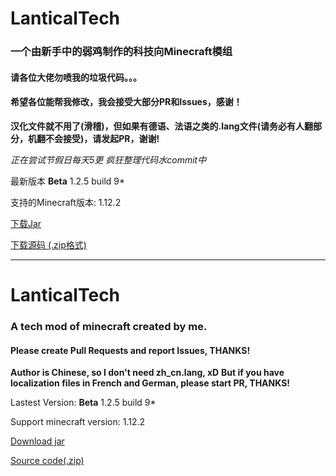 # LanticalTech
### 一个由新手中的弱鸡制作的科技向Minecraft模组
#### 请各位大佬勿喷我的垃圾代码。。。
#### 希望各位能帮我修改，我会接受大部分PR和Issues，感谢！
**汉化文件就不用了(滑稽)，但如果有德语、法语之类的.lang文件(请务必有人翻部分，机翻不会接受)，请发起PR，谢谢!**

*正在尝试节假日每天5更*
*疯狂整理代码水commit中*

最新版本 **Beta** 1.2.5 build 9*

支持的Minecraft版本: 1.12.2

[下载Jar](https://raw.githubusercontent.com/NyasRoryo/LanticalTech/master/LanticalTech-lastest.jar)

[下载源码 (.zip格式)](https://raw.githubusercontent.com/NyasRoryo/LanticalTech/master/src.zip)

-------------------------------------------------------------------

# LanticalTech
### A tech mod of minecraft created by me.
#### Please create Pull Requests and report Issues, THANKS!
**Author is Chinese, so I don't need zh_cn.lang, xD**
**But if you have localization files in French and German, please start PR, THANKS!**

Lastest Version: **Beta** 1.2.5 build 9*

Support minecraft version: 1.12.2

[Download jar](https://raw.githubusercontent.com/NyasRoryo/LanticalTech/master/LanticalTech-lastest.jar)

[Source code(.zip)](https://raw.githubusercontent.com/NyasRoryo/LanticalTech/master/src.zip)
